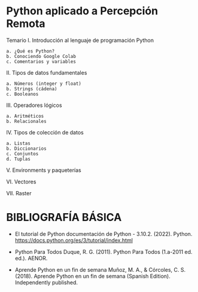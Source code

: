 # Python aplicado a Percepción Remota

  Temario
  I. Introducción al lenguaje de programación Python
  
    a. ¿Qué es Python?
    b. Conociendo Google Colab
    c. Comentarios y variables

II. Tipos de datos fundamentales

    a. Números (integer y float)
    b. Strings (cádena)
    c. Booleanos

III. Operadores lógicos

    a. Aritméticos
    b. Relacionales

IV. Tipos de colección de datos

    a. Listas
    b. Diccionarios
    c. Conjuntos
    d. Tuplas

V. Environments y paqueterías

VI. Vectores

VII. Raster


# BIBLIOGRAFÍA BÁSICA
- El tutorial de Python documentación de Python - 3.10.2. (2022). Python. https://docs.python.org/es/3/tutorial/index.html

- Python Para Todos Duque, R. G. (2011). Python Para Todos (1.a-2011 ed. ed.). AENOR.

- Aprende Python en un fin de semana Muñoz, M. A., & Córcoles, C. S. (2018). Aprende Python en un fin de semana (Spanish Edition). Independently published.


